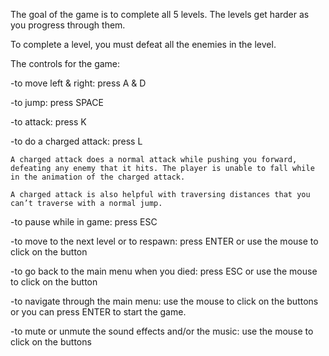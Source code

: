 The goal of the game is to complete all 5 levels. The levels get harder as you progress through them. 	

To complete a level, you must defeat all the enemies in the level.  

The controls for the game:

  -to move left & right: press A & D
  
  -to jump: press SPACE
  
  -to attack: press K
  
  -to do a charged attack: press L
  
    A charged attack does a normal attack while pushing you forward, defeating any enemy that it hits. The player is unable to fall while in the animation of the charged attack.
    
    A charged attack is also helpful with traversing distances that you can’t traverse with a normal jump.
    
  -to pause while in game: press ESC
  
  -to move to the next level or to respawn: press ENTER or use the mouse to click on the button
  
  -to go back to the main menu when you died: press ESC or use the mouse to click on the button
  
  -to navigate through the main menu: use the mouse to click on the buttons or you can press ENTER to start the game.
  
  -to mute or unmute the sound effects and/or the music: use the mouse to click on the buttons
